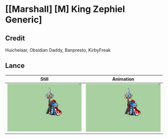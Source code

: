 # [\[Marshall\] \[M\] King Zephiel Generic]

## Credit

Huichelaar, Obsidian Daddy, Banpresto, KirbyFreak
	
## Lance

| Still | Animation |
| :---: | :-------: |
| ![Lance still](./Lance_000.png) | ![Lance animation](./Lance.gif) |
